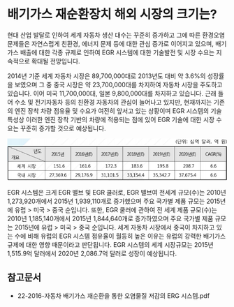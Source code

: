 # 배기가스 재순환장치 해외 시장의 크기는?

현대 산업 발달로 인하여 세계 자동차 생산 대수는 꾸준히 증가하고 그에 따른 환경오염 문제들은 자연스럽게 친환경, 에너지 문제 등에 대한 관심 증가로 이어지고 있으며, 배기가스 배출에 대한 각종 규제로 인하여 EGR 시스템에 대한 기술발전 및 시장 수요는 지속적으로 확대될 전망입니다.

2014년 기준 세계 자동차 시장은 89,700,000대로 2013년도 대비 약 3.6%의 성장률을 보였으며 그 중 중국 시장은 약 23,700,000대를 차지하여 자동차 시장을 주도하고 있습니다. 
이어 미국 11,700,000대, 일본 9,800,000대를 차지하고 있습니다.
근래 들어 수소 및 전기자동차 등의 친환경 자동차의 관심이 늘어나고 있지만, 현재까지는 기존의 엔진 장착 차량 점유율 및 수요가 여전히 앞서고 있는 상황이며 EGR 시스템의 기술 특성상 이러한 엔진 장착 기반의 차량에 적용되는 점에 있어 EGR 기술에 대한 시장 수요는 꾸준히 증가할 것으로 예상됩니다.

![](./images/배기가스재순환장치_Q12_1_1.PNG)

EGR 시스템은 크게 EGR 밸브 및 EGR 쿨러로, EGR 밸브여 전세계 규모(수)는 2010년 1,273,920개에서 2015년 1,939,110개로 증가했으며 주요 국가별 제품 규모는 2015년에 유럽 > 미국 > 중국 순입니다.
또한, EGR 쿨러에 관하여 전 세계 제품 규모(수)는 2010년 1,185,140개에서 2015년 1,844,640개로 증가하였으며 주요 국가별 제품 규모는 2015년에 유럽 > 미국 > 중국 순입니다. 
세계 자동차 시장에서 중국이 차지하고 있는 수에 비해 유럽의 EGR 시스템 점유율이 월등히 높은 이유는 유럽의 강력한 배기가스 규제에 대한 영향 때문이라고 판단됩니다. 
EGR 시스템의 세계 시장규모는 2015년 1,515.9억 달러에서 2020년 2,086.7억 달러로 성장이 예상됩니다.


## 참고문서 
- 22-2016-자동차 배기가스 재순환을 통한 오염물질 저감의 ERG 시스템.pdf
